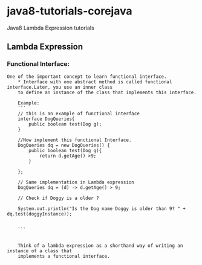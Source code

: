 # java8-tutorials-corejava
Java8 Lambda Expression tutorials

## Lambda Expression

### Functional Interface:
    One of the important concept to learn functional interface.
        * Interface with one abstract method is called functional interface.Later, you use an inner class
        to define an instance of the class that implements this interface.
        
        Example: 
        ```
        // this is an example of functional interface
        interface DogQueries{
            public boolean test(Dog g);
        } 
        
        //Now implement this functional Interface.
        DogQueries dq = new DogQueries() {
            public boolean test(Dog g){
                return d.getAge() >9;
            }
                
        };
        
        // Same implementation in Lambda expression
        DogQueries dq = (d) -> d.getAge() > 9;
        
        // Check if Doggy is a older ?
        
        System.out.println("Is the Dog name Doggy is older than 9? " + dq.test(doggyInstance));
        
        
        ```
        
        
        Think of a lambda expression as a shorthand way of writing an instance of a class that
        implements a functional interface.
        
